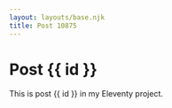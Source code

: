 ```yaml
---
layout: layouts/base.njk
title: Post 10875
---
```


# Post {{ id }}

This is post {{ id }} in my Eleventy project.
